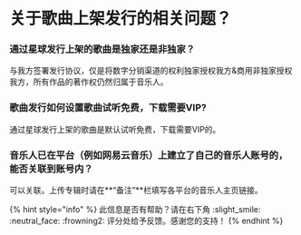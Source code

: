 # 关于歌曲上架发行的相关问题？

### 通过星球发行上架的歌曲是独家还是非独家？

与我方签署发行协议，仅是将数字分销渠道的权利独家授权我方&商用非独家授权我方，所有作品的著作权仍然归属于音乐人。

### 歌曲发行如何设置歌曲试听免费，下载需要VIP?

通过星球发行上架的歌曲是默认试听免费，下载需要VIP的。

### 音乐人已在平台（例如网易云音乐）上建立了自己的音乐人账号的，能否关联到账号内？

可以关联。上传专辑时请在**“备注”**栏填写各平台的音乐人主页链接。



{% hint style="info" %}
此信息是否有帮助？请在右下角 :slight\_smile: :neutral\_face: :frowning2: 评分处给予反馈。感谢您的支持！
{% endhint %}


